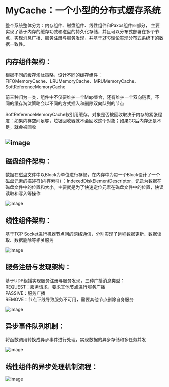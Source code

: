 # MyCache：一个小型的分布式缓存系统

整个系统整体分为：内存组件、磁盘组件、线性组件和Paxos组件四部分，
主要实现了基于内存的缓存功效和磁盘的持久化存储，并且可以分布式部署在多个节点，实现消息广播、服务注册与服务发现，并基于2PC理论实现分布式系统下的数据一致性。

## 内存组件架构：

根据不同的缓存淘汰策略，设计不同的缓存组件：  
FIFOMemoryCache、LRUMemoryCache、MRUMemoryCache、SoftReferenceMemoryCache  

前三种归为一类，组件中不仅要维护一个Map集合，还有维护一个双向链表，不同的缓存淘汰策略会以不同的方式插入和删除双向队列的节点 

SoftReferenceMemoryCache软引用缓存，对象是否被回收取决于内存的紧张程度：如果内存空间足够，垃圾回收器就不会回收这个对象；如果GC后内存还是不足，就会被回收   

## ![image](https://user-images.githubusercontent.com/69895512/174468399-41ca04a3-c302-4add-bb61-e6b0ebd33f21.png)

## 磁盘组件架构：

数据在磁盘文件中以Block为单位进行存储，在内存中为每一个Block设计了一个磁盘元素的描述符(内存索引) ：IndexedDiskElementDescriptor，记录为数据在磁盘文件中的位置和大小。主要就是为了快速定位元素在磁盘文件中的位置，快读读取和写入等操作

![image](https://user-images.githubusercontent.com/69895512/174468285-14d7de0a-d6db-4d45-892f-78fbd5327bca.png)

## 线性组件架构：

基于TCP Socket进行机器节点间的网络通信，分别实现了远程数据更新、数据读取、数据删除等相关服务

![image](https://user-images.githubusercontent.com/69895512/174468293-7a879f8c-f38c-4a74-8c0a-abf073318c68.png)

## 服务注册与发现架构：

基于UDP组播实现服务注册与服务发现，三种广播消息类型：    
REQUEST：服务请求，要求其他节点进行服务广播   
PASSIVE：服务广播      
REMOVE：节点下线导致服务不可用，需要其他节点删除自身服务   

![image](https://user-images.githubusercontent.com/69895512/174468443-7ca7cdb7-ada0-48cc-bff3-f89ff5f2a442.png)

## 异步事件队列机制：

将函数调用转换成异步事件进行处理，实现数据的异步存储和多任务并发

![image](https://user-images.githubusercontent.com/69895512/174468484-69c6ba51-295d-46b5-9071-2e7eedc61700.png)

## 线性组件的异步处理机制流程：

![image](https://user-images.githubusercontent.com/69895512/174468598-e563ff0a-b004-4386-b5d4-3b2cf6b1978b.png)

